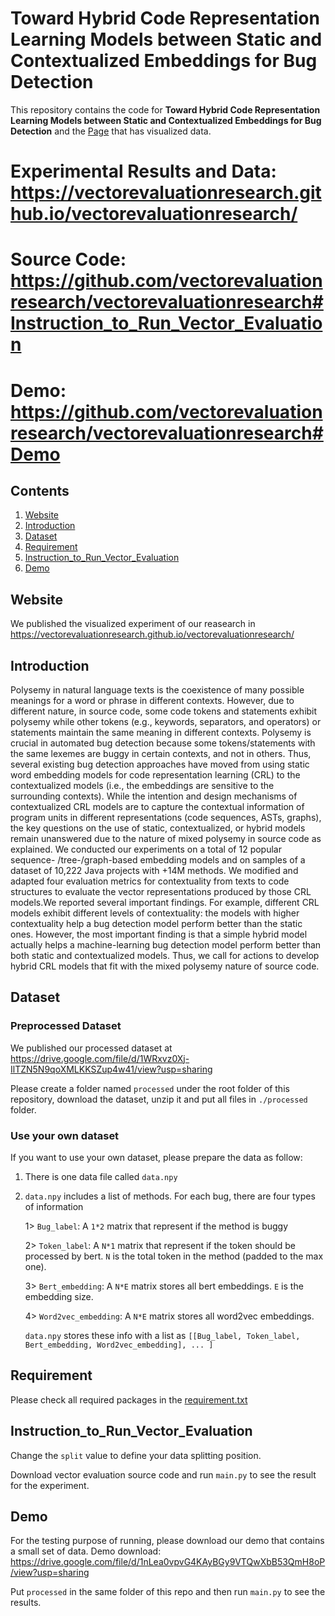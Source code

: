 # Toward Hybrid Code Representation Learning Models between Static and Contextualized Embeddings for Bug Detection

This repository contains the code for **Toward Hybrid Code Representation Learning Models between Static and Contextualized Embeddings for Bug Detection** and the [Page](https://vectorevaluationresearch.github.io/vectorevaluationresearch/) that has visualized data.

# Experimental Results and Data:  https://vectorevaluationresearch.github.io/vectorevaluationresearch/
# Source Code: https://github.com/vectorevaluationresearch/vectorevaluationresearch#Instruction_to_Run_Vector_Evaluation
# Demo: https://github.com/vectorevaluationresearch/vectorevaluationresearch#Demo

## Contents

1. [Website](#Website)
2. [Introduction](#Introduction)
3. [Dataset](#Dataset)
4. [Requirement](#Requirement)
5. [Instruction_to_Run_Vector_Evaluation](#Instruction_to_Run_Vector_Evaluation)
6. [Demo](#Demo)

## Website

We published the visualized experiment of our reasearch in https://vectorevaluationresearch.github.io/vectorevaluationresearch/

## Introduction

Polysemy in natural language texts is the coexistence of many
possible meanings for a word or phrase in different contexts. However,
due to different nature, in source code, some code tokens and
statements exhibit polysemy while other tokens (e.g., keywords,
separators, and operators) or statements maintain the same meaning
in different contexts. Polysemy is crucial in automated bug
detection because some tokens/statements with the same lexemes
are buggy in certain contexts, and not in others. Thus, several existing
bug detection approaches have moved from using static word
embedding models for code representation learning (CRL) to the
contextualized models (i.e., the embeddings are sensitive to the surrounding
contexts). While the intention and design mechanisms of
contextualized CRL models are to capture the contextual information
of program units in different representations (code sequences,
ASTs, graphs), the key questions on the use of static, contextualized,
or hybrid models remain unanswered due to the nature of mixed
polysemy in source code as explained.
We conducted our experiments on a total of 12 popular sequence-
/tree-/graph-based embedding models and on samples of a dataset of
10,222 Java projects with +14M methods. We modified and adapted
four evaluation metrics for contextuality from texts to code structures
to evaluate the vector representations produced by those CRL
models.We reported several important findings. For example, different
CRL models exhibit different levels of contextuality: the models
with higher contextuality help a bug detection model perform better
than the static ones. However, the most important finding is
that a simple hybrid model actually helps a machine-learning bug
detection model perform better than both static and contextualized
models. Thus, we call for actions to develop hybrid CRL models
that fit with the mixed polysemy nature of source code.

## Dataset

### Preprocessed Dataset

We published our processed dataset at https://drive.google.com/file/d/1WRxvz0Xj-IlTZN5N9qoXMLKKSZup4w41/view?usp=sharing

Please create a folder named ```processed``` under the root folder of this repository, download the dataset, unzip it and put all files in ```./processed``` folder.

### Use your own dataset

If you want to use your own dataset, please prepare the data as follow:

1. There is one data file called ```data.npy```

2. ```data.npy``` includes a list of methods. For each bug, there are four types of information

	1> ```Bug_label```: A ```1*2``` matrix that represent if the method is buggy
	
	2> ```Token_label```: A ```N*1``` matrix that represent if the token should be processed by bert. ```N``` is the total token in the method (padded to the max one). 
	
	3> ```Bert_embedding```: A ```N*E``` matrix stores all bert embeddings. ```E``` is the embedding size.
	
	4> ```Word2vec_embedding```: A ```N*E``` matrix stores all word2vec embeddings. 
	
	```data.npy``` stores these info with a list as ```[[Bug_label, Token_label, Bert_embedding, Word2vec_embedding], ... ]```

## Requirement

Please check all required packages in the [requirement.txt]()

## Instruction_to_Run_Vector_Evaluation

Change the ```split``` value to define your data splitting position.

Download vector evaluation source code and run ```main.py``` to see the result for the experiment. 

## Demo

For the testing purpose of running, please download our demo that contains a small set of data. Demo download: https://drive.google.com/file/d/1nLea0vpvG4KAyBGy9VTQwXbB53QmH8oP/view?usp=sharing

Put ```processed``` in the same folder of this repo and then run ```main.py``` to see the results.
